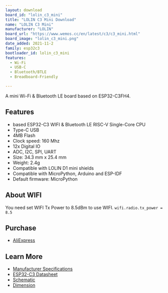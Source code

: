 ```yaml
---
layout: download
board_id: "lolin_c3_mini"
title: "LOLIN C3 Mini Download"
name: "LOLIN C3 Mini"
manufacturer: "LOLIN"
board_url: "https://www.wemos.cc/en/latest/c3/c3_mini.html"
board_image: "lolin_c3_mini.png"
date_added: 2021-11-2
family: esp32c3
bootloader_id: lolin_c3_mini
features:
  - Wi-Fi
  - USB-C
  - Bluetooth/BTLE
  - Breadboard-Friendly

---
```


A mini Wi-Fi & Bluetooth LE board based on ESP32-C3FH4.

## Features

- based ESP32-C3 WIFI & Bluetooth LE RISC-V Single-Core CPU
- Type-C USB
- 4MB Flash
- Clock speed: 160 Mhz
- 12x Digital IO
- ADC, I2C, SPI, UART
- Size: 34.3 mm x 25.4 mm
- Weight: 2.4g
- Compatible with LOLIN D1 mini shields
- Compatible with MicroPython, Arduino and ESP-IDF
- Default firmware: MicroPython


## About WIFI

You need set WIFI Tx Power to 8.5dBm to use WIFI.
`wifi.radio.tx_power = 8.5`

## Purchase

* [AliExpress](https://www.aliexpress.com/item/1005004005736554.html)

## Learn More

* [Manufacturer Specifications](https://www.wemos.cc/en/latest/c3/c3_mini.html)
* [ESP32-C3 Datasheet](https://www.espressif.com/sites/default/files/documentation/esp32-c3_datasheet_en.pdf)
* [Schematic](https://www.wemos.cc/en/latest/_static/files/sch_c3_mini_v1.0.0.pdf)
* [Dimension](https://www.wemos.cc/en/latest/_static/files/dim_c3_mini_v1.0.0.pdf)

